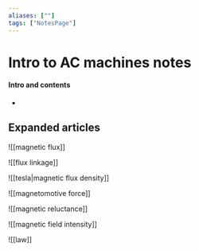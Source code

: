 ```yaml
---
aliases: [""]
tags: ["NotesPage"]
---
```


# Intro to AC machines notes

#### Intro and contents
- 


## Expanded articles
![[magnetic flux]]

![[flux linkage]]

![[tesla|magnetic flux density]]

![[magnetomotive force]]

![[magnetic reluctance]]

![[magnetic field intensity]]

![[law]]